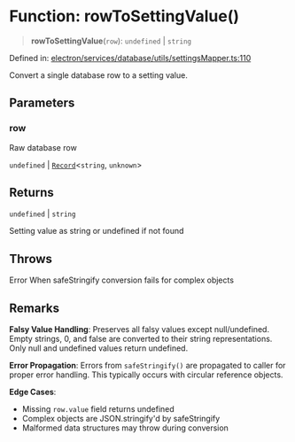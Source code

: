 # Function: rowToSettingValue()

> **rowToSettingValue**(`row`): `undefined` \| `string`

Defined in: [electron/services/database/utils/settingsMapper.ts:110](https://github.com/Nick2bad4u/Uptime-Watcher/blob/dca5483e793478722cd3e6e125cafcec5fc771f0/electron/services/database/utils/settingsMapper.ts#L110)

Convert a single database row to a setting value.

## Parameters

### row

Raw database row

`undefined` | [`Record`](https://www.typescriptlang.org/docs/handbook/utility-types.html#recordkeys-type)\<`string`, `unknown`\>

## Returns

`undefined` \| `string`

Setting value as string or undefined if not found

## Throws

Error When safeStringify conversion fails for complex objects

## Remarks

**Falsy Value Handling**: Preserves all falsy values except null/undefined.
Empty strings, 0, and false are converted to their string representations.
Only null and undefined values return undefined.

**Error Propagation**: Errors from `safeStringify()` are propagated to caller
for proper error handling. This typically occurs with circular reference objects.

**Edge Cases**:
- Missing `row.value` field returns undefined
- Complex objects are JSON.stringify'd by safeStringify
- Malformed data structures may throw during conversion
